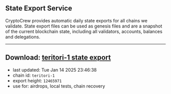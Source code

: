## State Export Service
CryptoCrew provides automatic daily state exports for all chains we validate. State export files can be used as genesis files and are a snapshot of the current blockchain state, including all validators, accounts, balances and delegations.

---
**Download: [teritori-1 state export](https://dl-eu2.ccvalidators.com/SERVICE/teritori/teritori-1_export_12465971.json)**
---

- last updated: Tue Jan 14 2025 23:46:38
- chain id: `teritori-1`
- export height: `12465971`
- use for: airdrops, local tests, chain recovery
